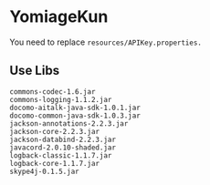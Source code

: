 # YomiageKun
   You need to replace `resources/APIKey.properties.`
   
## Use Libs
    commons-codec-1.6.jar
    commons-logging-1.1.2.jar
    docomo-aitalk-java-sdk-1.0.1.jar
    docomo-common-java-sdk-1.0.3.jar
    jackson-annotations-2.2.3.jar
    jackson-core-2.2.3.jar
    jackson-databind-2.2.3.jar
    javacord-2.0.10-shaded.jar
    logback-classic-1.1.7.jar
    logback-core-1.1.7.jar
    skype4j-0.1.5.jar